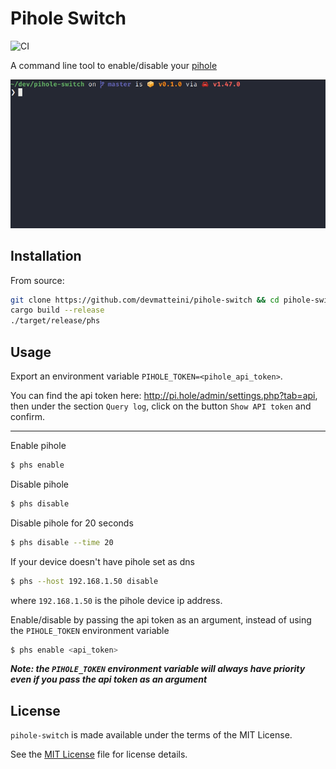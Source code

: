 # Pihole Switch
![CI](https://github.com/devmatteini/pihole-switch/workflows/CI/badge.svg)

A command line tool to enable/disable your [pihole](https://pi-hole.net/)

![](./assets/phs_demo.gif)

## Installation

From source:
```bash
git clone https://github.com/devmatteini/pihole-switch && cd pihole-switch
cargo build --release
./target/release/phs
```

## Usage
Export an environment variable `PIHOLE_TOKEN=<pihole_api_token>`.

You can find the api token here: http://pi.hole/admin/settings.php?tab=api, then under the section `Query log`, click on the button `Show API token` and confirm.

---

Enable pihole
```bash
$ phs enable
```

Disable pihole
```bash
$ phs disable
```

Disable pihole for 20 seconds
```bash
$ phs disable --time 20
```

If your device doesn't have pihole set as dns
```bash
$ phs --host 192.168.1.50 disable
```
where `192.168.1.50` is the pihole device ip address.

Enable/disable by passing the api token as an argument, instead of using the `PIHOLE_TOKEN` environment variable
```bash
$ phs enable <api_token>
```
_**Note: the `PIHOLE_TOKEN` environment variable will always have priority even if you pass the api token as an argument**_

## License
`pihole-switch` is made available under the terms of the MIT License.

See the [MIT License](LICENSE) file for license details.